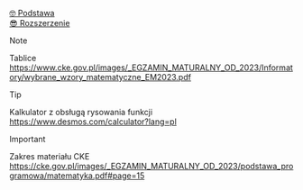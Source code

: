 [🤓 Podstawa](Matematyka/Podstawa/readme.md)  
[😎 Rozszerzenie](Matematyka/Rozszerzenie/readme.md)


> [!NOTE]
> Tablice
> https://www.cke.gov.pl/images/_EGZAMIN_MATURALNY_OD_2023/Informatory/wybrane_wzory_matematyczne_EM2023.pdf

> [!TIP]
> Kalkulator z obsługą rysowania funkcji
> https://www.desmos.com/calculator?lang=pl

> [!IMPORTANT]
> Zakres materiału CKE
> https://cke.gov.pl/images/_EGZAMIN_MATURALNY_OD_2023/podstawa_programowa/matematyka.pdf#page=15
